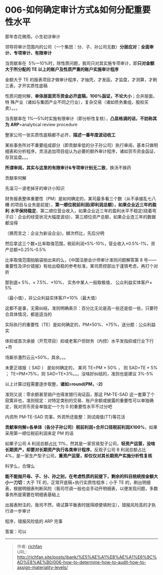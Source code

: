 # 006-如何确定审计方式&如何分配重要性水平

那年杏花微雨，小生初涉审计

领导将审计范围内的公司（一个集团：分、子、孙公司无数）**分层应对：全面审计、专项审计、有限审计**

当贡献率在  5%—10%时，除性质问题，我司只对其实施专项审计，即**只对金额大于所分配的 TE 以上的账户及性质严重的账户实施审计程序**

金额大于 TE 的报表项目才做审计程序，才抽凭，才发函，才监盘，才测算，才刷三表，才开实质性底稿

性质问题何解，**单体层面货币资金必开底稿，100%函证，不论大小**；合并层面，特 殊产业（诸如与集团产业不同之行业），复杂交易（诸如债务重组，股权买卖）。。。

当贡献率在 1%—5%时实施有限审计（即分析性复核），**凸显格调的话，不妨称其为** **ARP**=analytical review procedure

整家公司一张实质性底稿都不必开，**描述一番年度波动收工**

某些事务所对不重要组成部分（即贡献率低的分子孙公司）执行审阅，基本只做明细表和分析程序，灵活追加项目组认为必要的额外审计程序，诸如货币资金函证、存货监盘。。。

**所谓审阅，其实与这里的有限审计&专项审计别无二致**，换汤不换药

贡献率何解

先温习一波老掉牙的审计小知识

财务报表整体重要性（PM）是如何确定的，某司最多看三个数（从不承接乱七八糟 的项目与业务是前提），**第一顺位税前利润(即利润总额），如果企业近三年的盈利** **水平保持稳定**、第二顺位营业收入，如果企业近三年的盈利水平不稳定(绕着弯子曰：企业的经营状况大幅度波动）、第三顺位资产总额，如果企业连三年的数据都没得

（换而言之：企业为新设企业)，鳞次栉比，先后分明

然后拿这三个数×比率取值范围，税前利润×5%-10%，营业收入×0.5%-1%，资产总额×0.25%-0.5%

比率取值范围拍脑袋拍出来的么，《中国注册会计师审计准则问题解答第 8 号——重要性及评价错报》有给出稳稳的参考标准，某司质控部出于谨慎考虑，再打个对折

那到底× 5%、× 7.5%、×10%， 实务中某人一般取极值， 公众利益实体客户× 5%

（最小值），非公众利益实体客户×10%（最大值）

这都不是事，无需纠结，准则明确表示：百分比无论是高一些还是低一些，只要符合具体情况，都是适当的

实际执行的重要性（TE）是如何确定的，PM×50%、×75%，送分题：公众利益实

体抑或首次承接（开荒项目）抑或老客户但财务（内控）水平发指抑或行业下行+市

场厮杀激烈云云×50%，其余。。。

未更正错报（ SAD ） 是如何确定的， 某司 TE=PM × 50% ， 则 SAD=TE × 5% ； TE=PM×75%，则 SAD=TE×3%。。。没啥好纠结的，准则也是建议 3%-5%

以上计算过程需要逐步取整，**诸如=round(PM，-2)**

准则又说：零余额甚至销户也得发银行询证函，那这 PM-TE-SAD 这一套算了个寂寞非也，准则规定：对特定类别的交易、账户余额或披露的重要性可以单独确定，我对货币资金单独定一个为 0 的重要性水平不过分吧

内资所 PM-TE-SAD 完事，外资所还能整：测试阈值(TT)等花活

**贡献率何解=各单体（各分子孙公司）税前利润÷合并口径税前利润X100%**，如果采用第一顺位税前利润来定 PM 的话

如果子公司 A 利润总额占比 11%，然其是一家贸易型子公司，**轻资产运营，没啥长期资产，却要对长期资产执行各类审计程序**。反观子公司 B 利润总额占比 4%，是一家生产型子公司，**重资产运营，却仅仅对其长期资产实施分析性复核**

科学么，合理么

**能不能抛开母、子、分、孙之别，在考虑性质的前提下，剩余的科目统统按金额大小一刀切**：大于 TE 的，正常开底稿+执行实质性程序；小于 TE 的，刷出明细表，根据明细表判断风险（我司尽调一般也会手动开明细表，以便发现问题，多数事务所是需要在明细表基础上

出报表附注的，我司不然，填试算平衡表时就得顺便填附注），错报风险高的才执行进一步审计

程序，错报风险低的 ARP 完事

答案：可以

---

> 作者: [richfan](https://richfan.site/)  
> URL: http://richfan.site/posts/ibank/%E5%AE%A1%E8%AE%A1%E6%9C%AD%E8%AE%B0/006-how-to-determine-how-to-audit-how-to-assign-materiality-levels/  

